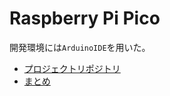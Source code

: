 # Raspberry Pi Pico

開発環境には`ArduinoIDE`を用いた。

* [プロジェクトリポジトリ](https://github.com/s2301089/development-Raspberry_Pi_Pico)  
* [まとめ](https://s2301089.github.io/development-Raspberry_Pi_Pico/book/)  
